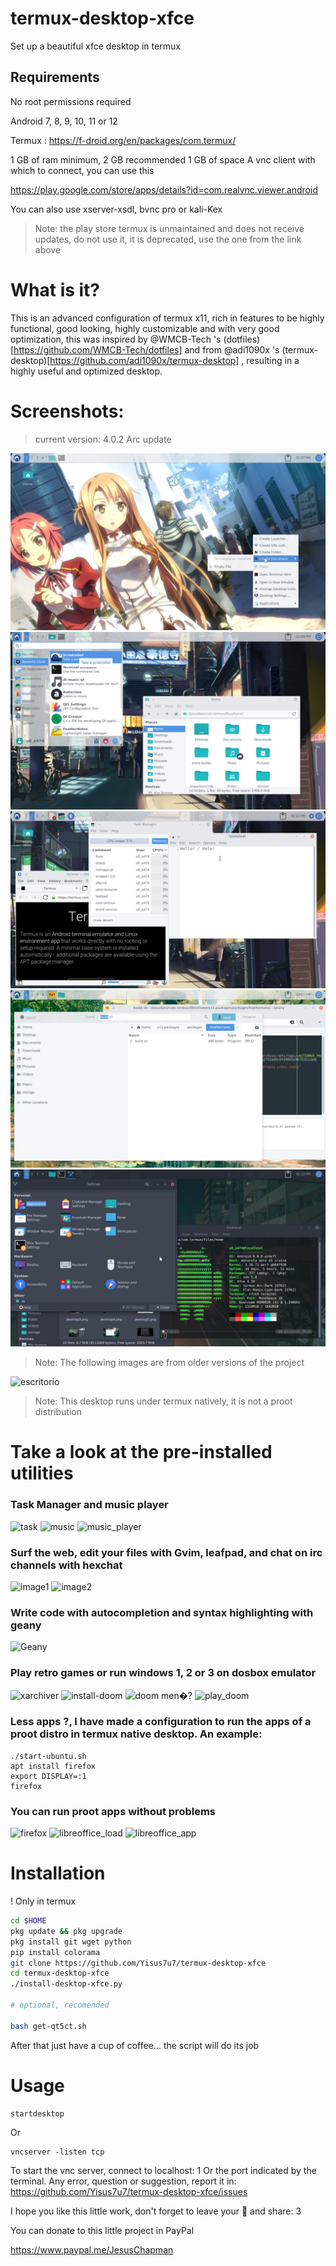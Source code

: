 # termux-desktop-xfce
Set up a beautiful xfce desktop in termux 

## Requirements

No root permissions required

Android 7, 8, 9, 10, 11 or 12

Termux : https://f-droid.org/en/packages/com.termux/

1 GB of ram minimum, 2 GB recommended 
1 GB of space 
A vnc client with which to connect, you can use this

https://play.google.com/store/apps/details?id=com.realvnc.viewer.android

You can also use xserver-xsdl, bvnc pro or kali-Kex

> Note: the play store termux is unmaintained and does not receive updates, 
do not use it, it is deprecated, use the one from the link above 

# What is it?

This is an advanced configuration of termux x11, rich in features to be highly functional, 
good looking, highly customizable and with very good optimization, this was inspired by @WMCB-Tech 's (dotfiles)[https://github.com/WMCB-Tech/dotfiles] and from @adi1090x 's (termux-desktop)[https://github.com/adi1090x/termux-desktop] , resulting in a highly useful and optimized desktop. 

# Screenshots:

> current version: 4.0.2 Arc update 

![escritorio](./fotos/desktop.png)
![escritorio](./fotos/desktop2.png)
![escritorio](./fotos/desktop3.png)
![escritorio](./fotos/desktop5.png)
![escritorio](./fotos/desktop6.png)


> Note: The following images are from older versions of the project 
 

![escritorio](./fotos/desktop7.png)

> Note: This desktop runs under termux natively, it is not a proot distribution

# Take a look at the pre-installed utilities

### Task Manager and music player

![task](./fotos/task.png)
![music](./fotos/music1.png)
![music_player](./fotos/play_music.png)

### Surf the web, edit your files with Gvim, leafpad, and chat on irc channels with hexchat

![image1](./fotos/web-and-mail.png) 
![image2](./fotos/chat_vim_text-editor.png) 

### Write code with autocompletion and syntax highlighting with geany

![Geany](./fotos/geany.png)

### Play retro games or run windows 1, 2 or 3 on dosbox emulator

![xarchiver](./fotos/xarchiver.png)
![install-doom](./fotos/install_doom.png)
![doom men�?](./fotos/playdoom-menu.png)
![play_doom](./fotos/play_doom.png)

### Less apps ?, I have made a configuration to run the apps of a proot distro in termux native desktop. An example:

```
./start-ubuntu.sh
apt install firefox
export DISPLAY=:1
firefox 
```

### You can run proot apps without problems

![firefox](./fotos/proot-firefox.png) 
![libreoffice_load](./fotos/proot-libreoffice.png) 
![libreoffice_app](./fotos/proot-libreoffice2.png) 

# Installation

! Only in termux

```bash
cd $HOME
pkg update && pkg upgrade 
pkg install git wget python
pip install colorama
git clone https://github.com/Yisus7u7/termux-desktop-xfce
cd termux-desktop-xfce
./install-desktop-xfce.py

# optional, recomended

bash get-qt5ct.sh

```

After that just have a cup of coffee... the script will do its job 

# Usage

```
startdesktop 
```

Or 

```
vncserver -listen tcp 
```

To start the vnc server, connect to localhost: 1 Or the port indicated by the terminal.
Any error, question or suggestion, report it in:
https://github.com/Yisus7u7/termux-desktop-xfce/issues


I hope you like this little work, don't forget to leave your 🌟 and share: 3 

You can donate to this little project in PayPal

https://www.paypal.me/JesusChapman 
